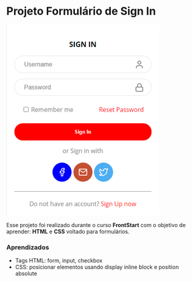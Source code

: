 # Projeto Formulário de Sign In

![Projeto Preview](https://github.com/Freixofabricio/signinform/blob/main/assets/project-preview.png?raw=true)

Esse projeto foi realizado durante o curso **FrontStart** com o objetivo de aprender: **HTML** e **CSS** voltado para formulários.

### Aprendizados

- Tags HTML: form, input, checkbox
- CSS: posicionar elementos usando display inline block e position absolute